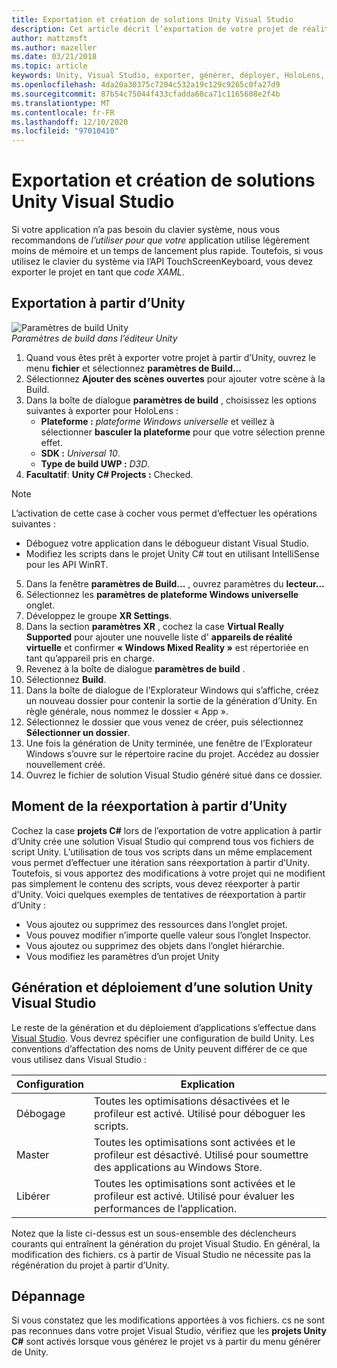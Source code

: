 ```yaml
---
title: Exportation et création de solutions Unity Visual Studio
description: Cet article décrit l’exportation de votre projet de réalité mixte à partir d’Unity afin que vous puissiez le générer et le déployer dans Visual Studio.
author: mattzmsft
ms.author: mazeller
ms.date: 03/21/2018
ms.topic: article
keywords: Unity, Visual Studio, exporter, générer, déployer, HoloLens, casque de réalité mixte, casque Windows Mixed realisation, casque de réalité virtuelle, UWP, déploiement
ms.openlocfilehash: 4da20a30375c7204c532a19c129c9265c0fa27d9
ms.sourcegitcommit: 87b54c75044f433cfadda68ca71c1165608e2f4b
ms.translationtype: MT
ms.contentlocale: fr-FR
ms.lasthandoff: 12/10/2020
ms.locfileid: "97010410"
---
```

# <a name="exporting-and-building-a-unity-visual-studio-solution"></a>Exportation et création de solutions Unity Visual Studio

Si votre application n’a pas besoin du clavier système, nous vous recommandons de *l’utiliser pour que votre* application utilise légèrement moins de mémoire et un temps de lancement plus rapide. Toutefois, si vous utilisez le clavier du système via l’API TouchScreenKeyboard, vous devez exporter le projet en tant que *code XAML*.

## <a name="how-to-export-from-unity"></a>Exportation à partir d’Unity

![Paramètres de build Unity](images/unitybuildsettings-300px.png)<br>
*Paramètres de build dans l’éditeur Unity*

1. Quand vous êtes prêt à exporter votre projet à partir d’Unity, ouvrez le menu **fichier** et sélectionnez **paramètres de Build...**
2. Sélectionnez **Ajouter des scènes ouvertes** pour ajouter votre scène à la Build.
3. Dans la boîte de dialogue **paramètres de build** , choisissez les options suivantes à exporter pour HoloLens :
   * **Plateforme :** *plateforme Windows universelle* et veillez à sélectionner **basculer la plateforme** pour que votre sélection prenne effet.
   * **SDK :** *Universal 10*.
   * **Type de build UWP :** *D3D*.
4. **Facultatif**: **Unity C# Projects :** Checked.

>[!NOTE]
>L’activation de cette case à cocher vous permet d’effectuer les opérations suivantes :
>* Déboguez votre application dans le débogueur distant Visual Studio.
>* Modifiez les scripts dans le projet Unity C# tout en utilisant IntelliSense pour les API WinRT.

5. Dans la fenêtre **paramètres de Build...** , ouvrez paramètres du **lecteur...**
6. Sélectionnez les **paramètres de plateforme Windows universelle** onglet.
7. Développez le groupe **XR Settings**.
8. Dans la section **paramètres XR** , cochez la case **Virtual Really Supported** pour ajouter une nouvelle liste d' **appareils de réalité virtuelle** et confirmer **« Windows Mixed Reality »** est répertoriée en tant qu’appareil pris en charge.
9. Revenez à la boîte de dialogue **paramètres de build** .
10. Sélectionnez **Build**.
11. Dans la boîte de dialogue de l’Explorateur Windows qui s’affiche, créez un nouveau dossier pour contenir la sortie de la génération d’Unity. En règle générale, nous nommez le dossier « App ».
12. Sélectionnez le dossier que vous venez de créer, puis sélectionnez **Sélectionner un dossier**.
13. Une fois la génération de Unity terminée, une fenêtre de l’Explorateur Windows s’ouvre sur le répertoire racine du projet. Accédez au dossier nouvellement créé.
14. Ouvrez le fichier de solution Visual Studio généré situé dans ce dossier.

## <a name="when-to-re-export-from-unity"></a>Moment de la réexportation à partir d’Unity

Cochez la case **projets C#** lors de l’exportation de votre application à partir d’Unity crée une solution Visual Studio qui comprend tous vos fichiers de script Unity. L’utilisation de tous vos scripts dans un même emplacement vous permet d’effectuer une itération sans réexportation à partir d’Unity. Toutefois, si vous apportez des modifications à votre projet qui ne modifient pas simplement le contenu des scripts, vous devez réexporter à partir d’Unity. Voici quelques exemples de tentatives de réexportation à partir d’Unity :
* Vous ajoutez ou supprimez des ressources dans l’onglet projet.
* Vous pouvez modifier n’importe quelle valeur sous l’onglet Inspector.
* Vous ajoutez ou supprimez des objets dans l’onglet hiérarchie.
* Vous modifiez les paramètres d’un projet Unity

## <a name="building-and-deploying-a-unity-visual-studio-solution"></a>Génération et déploiement d’une solution Unity Visual Studio

Le reste de la génération et du déploiement d’applications s’effectue dans [Visual Studio](../platform-capabilities-and-apis/using-visual-studio.md). Vous devrez spécifier une configuration de build Unity. Les conventions d’affectation des noms de Unity peuvent différer de ce que vous utilisez dans Visual Studio :

|  Configuration  |  Explication | 
|----------|----------|
|  Débogage  |  Toutes les optimisations désactivées et le profileur est activé. Utilisé pour déboguer les scripts. | 
|  Master  |  Toutes les optimisations sont activées et le profileur est désactivé. Utilisé pour soumettre des applications au Windows Store. | 
|  Libérer  |  Toutes les optimisations sont activées et le profileur est activé. Utilisé pour évaluer les performances de l’application. | 

Notez que la liste ci-dessus est un sous-ensemble des déclencheurs courants qui entraînent la génération du projet Visual Studio. En général, la modification des fichiers. cs à partir de Visual Studio ne nécessite pas la régénération du projet à partir d’Unity.

## <a name="troubleshooting"></a>Dépannage

Si vous constatez que les modifications apportées à vos fichiers. cs ne sont pas reconnues dans votre projet Visual Studio, vérifiez que les **projets Unity C#** sont activés lorsque vous générez le projet vs à partir du menu générer de Unity.
